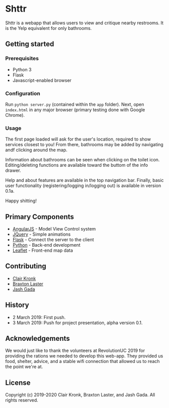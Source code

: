 # Shttr
Shttr is a webapp that allows users to view and critique nearby restrooms. It is the Yelp equivalent for only bathrooms.

## Getting started

### Prerequisites

* Python 3
* Flask
* Javascript-enabled browser

### Configuration

Run `python server.py` (contained within the `app` folder). Next, open `index.html` in any major browser (primary testing done with Google Chrome).

### Usage

The first page loaded will ask for the user's location, required to show services closest to you! From there, bathrooms may be added by navigating andf clicking around the map.

Information about bathrooms can be seen when clicking on the toilet icon. Editing/deleting functions are available toward the buttom of the info drawer.

Help and about features are available in the top navigation bar. Finally, basic user functionality (registering/logging in/logging out) is available in version 0.1a.

Happy shitting!

## Primary Components
* [AngularJS](https://angular.io/) - Model View Control system
* [JQuery](https://api.jquery.com/) - Simple animations
* [Flask](http://flask.pocoo.org/) - Connect the server to the client
* [Python](https://docs.python.org/3.0/) - Back-end development
* [Leaflet](https://leafletjs.com/) - Front-end map data

## Contributing
* [Clair Kronk](https://github.com/Superraptor)
* [Braxton Laster](https://github.com/ProgrammerB)
* [Jash Gada](https://github.com/JashGada)

## History ##
* 2 March 2019: First push.
* 3 March 2019: Push for project presentation, alpha version 0.1.

## Acknowledgements
We would just like to thank the volunteers at RevolutionUC 2019 for providing the rations we needed to develop this web-app.  They provided us food, shelter, advice, and a stable wifi connection that allowed us to reach the point we're at.

## License
Copyright (c) 2019-2020 Clair Kronk, Braxton Laster, and Jash Gada. All rights reserved.